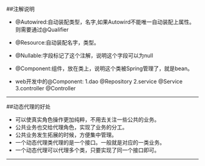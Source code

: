##注解说明
- @Autowired:自动装配类型，名字,如果Autowird不能唯一自动装配上属性。则需要通过@Qualifier

- @Resource:自动装配名字，类型。

- @Nullable:字段标记了这个注解，说明这个字段可以为null

- @Component:组件，放在类上，说明这个类被Spring管理了，就是bean。

- web开发中的@Component:
1.dao  @Repository
2.service  @Service
3.controller  @Controller
***
##动态代理的好处
- 可以使真实角色操作更加纯粹，不用去关注一些公共的业务。
- 公共业务也交给代理角色，实现了业务的分工。
- 公共业务发生拓展的时候，方便集中管理。
- 一个动态代理类代理的是一个接口。一般就是对应的一类业务。
- 一个动态代理可以代理多个类，只要实现了同一个接口即可。
***